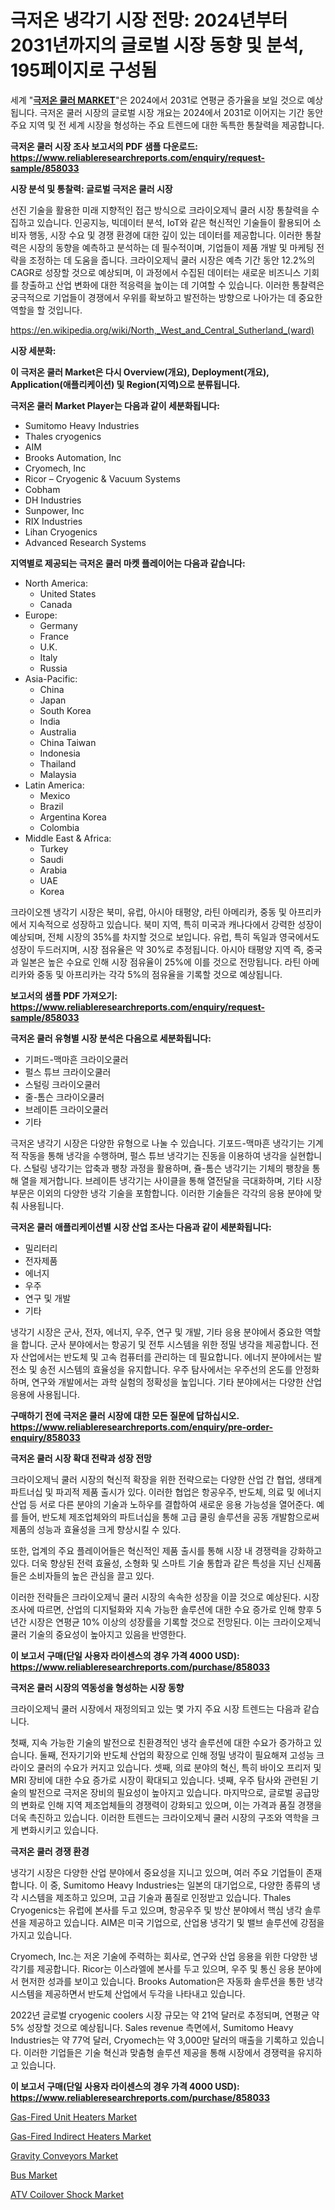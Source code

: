 <p><h1>극저온 냉각기 시장 전망: 2024년부터 2031년까지의 글로벌 시장 동향 및 분석, 195페이지로 구성됨</h1></p><p>세계 "<strong><a href="https://www.reliableresearchreports.com/cryogenic-coolers-r858033?utm_campaign=105&utm_medium=8&utm_source=Github&utm_content=ia&utm_term=02112024&utm_id=cryogenic-coolers">극저온 쿨러 MARKET</a></strong>"은 2024에서 2031로 연평균 증가율을 보일 것으로 예상됩니다. 극저온 쿨러 시장의 글로벌 시장 개요는 2024에서 2031로 이어지는 기간 동안 주요 지역 및 전 세계 시장을 형성하는 주요 트렌드에 대한 독특한 통찰력을 제공합니다.</p>
<p><strong>극저온 쿨러 시장 조사 보고서의 PDF 샘플 다운로드: <a href="https://www.reliableresearchreports.com/enquiry/request-sample/858033?utm_campaign=105&utm_medium=8&utm_source=Github&utm_content=ia&utm_term=02112024&utm_id=cryogenic-coolers">https://www.reliableresearchreports.com/enquiry/request-sample/858033</a></strong></p>
<p><strong>시장 분석 및 통찰력: 글로벌 극저온 쿨러 시장</strong></p>
<p><p>선진 기술을 활용한 미래 지향적인 접근 방식으로 크라이오제닉 쿨러 시장 통찰력을 수집하고 있습니다. 인공지능, 빅데이터 분석, IoT와 같은 혁신적인 기술들이 활용되어 소비자 행동, 시장 수요 및 경쟁 환경에 대한 깊이 있는 데이터를 제공합니다. 이러한 통찰력은 시장의 동향을 예측하고 분석하는 데 필수적이며, 기업들이 제품 개발 및 마케팅 전략을 조정하는 데 도움을 줍니다. 크라이오제닉 쿨러 시장은 예측 기간 동안 12.2%의 CAGR로 성장할 것으로 예상되며, 이 과정에서 수집된 데이터는 새로운 비즈니스 기회를 창출하고 산업 변화에 대한 적응력을 높이는 데 기여할 수 있습니다. 이러한 통찰력은 궁극적으로 기업들이 경쟁에서 우위를 확보하고 발전하는 방향으로 나아가는 데 중요한 역할을 할 것입니다.</p></p>
<p><a href="%7CAUTHORITHY_DOMAIN_URL%7C?utm_campaign=105&utm_medium=8&utm_source=Github&utm_content=ia&utm_term=02112024&utm_id=cryogenic-coolers">https://en.wikipedia.org/wiki/North,_West_and_Central_Sutherland_(ward)</a></p>
<p><strong>시장 세분화:</strong></p>
<p><strong>이 극저온 쿨러 Market은 다시 Overview(개요), Deployment(개요), Application(애플리케이션) 및 Region(지역)으로 분류됩니다.</strong></p>
<p><strong>극저온 쿨러 Market Player는 다음과 같이 세분화됩니다:</strong></p>
<p><ul><li>Sumitomo Heavy Industries</li><li>Thales cryogenics</li><li>AIM</li><li>Brooks Automation, Inc</li><li>Cryomech, Inc</li><li>Ricor – Cryogenic & Vacuum Systems</li><li>Cobham</li><li>DH Industries</li><li>Sunpower, Inc</li><li>RIX Industries</li><li>Lihan Cryogenics</li><li>Advanced Research Systems</li></ul></p>
<p><strong>지역별로 제공되는 극저온 쿨러 마켓 플레이어는 다음과 같습니다:</strong></p>
<p><ul>
    <li>
        North America:
        <ul>
            <li>United States</li>
            <li>Canada</li>
        </ul>
    </li>
    <li>
        Europe:
        <ul>
            <li>Germany</li>
            <li>France</li>
            <li>U.K.</li>
            <li>Italy</li>
            <li>Russia</li>
        </ul>
    </li>
    <li>
        Asia-Pacific:
        <ul>
            <li>China</li>
            <li>Japan</li>
            <li>South Korea</li>
            <li>India</li>
            <li>Australia</li>
            <li>China Taiwan</li>
            <li>Indonesia</li>
            <li>Thailand</li>
            <li>Malaysia</li>
        </ul>
    </li>
    <li>
        Latin America:
        <ul>
            <li>Mexico</li>
            <li>Brazil</li>
            <li>Argentina Korea</li>
            <li>Colombia</li>
        </ul>
    </li>
    <li>
        Middle East & Africa:
        <ul>
            <li>Turkey</li>
            <li>Saudi</li>
            <li>Arabia</li>
            <li>UAE</li>
            <li>Korea</li>
        </ul>
    </li>
    </ul></p>
<p><p>크라이오젠 냉각기 시장은 북미, 유럽, 아시아 태평양, 라틴 아메리카, 중동 및 아프리카에서 지속적으로 성장하고 있습니다. 북미 지역, 특히 미국과 캐나다에서 강력한 성장이 예상되며, 전체 시장의 35%를 차지할 것으로 보입니다. 유럽, 특히 독일과 영국에서도 성장이 두드러지며, 시장 점유율은 약 30%로 추정됩니다. 아시아 태평양 지역 즉, 중국과 일본은 높은 수요로 인해 시장 점유율이 25%에 이를 것으로 전망됩니다. 라틴 아메리카와 중동 및 아프리카는 각각 5%의 점유율을 기록할 것으로 예상됩니다.</p></p>
<p><strong>보고서의 샘플 PDF 가져오기: <a href="https://www.reliableresearchreports.com/enquiry/request-sample/858033?utm_campaign=105&utm_medium=8&utm_source=Github&utm_content=ia&utm_term=02112024&utm_id=cryogenic-coolers">https://www.reliableresearchreports.com/enquiry/request-sample/858033</a></strong></p>
<p><strong>극저온 쿨러 유형별 시장 분석은 다음으로 세분화됩니다:</strong></p>
<p><ul><li>기퍼드-맥마흔 크라이오쿨러</li><li>펄스 튜브 크라이오쿨러</li><li>스털링 크라이오쿨러</li><li>줄-톰슨 크라이오쿨러</li><li>브레이튼 크라이오쿨러</li><li>기타</li></ul></p>
<p><p>극저온 냉각기 시장은 다양한 유형으로 나눌 수 있습니다. 기포드-맥마흔 냉각기는 기계적 작동을 통해 냉각을 수행하며, 펄스 튜브 냉각기는 진동을 이용하여 냉각을 실현합니다. 스털링 냉각기는 압축과 팽창 과정을 활용하며, 쥴-톰슨 냉각기는 기체의 팽창을 통해 열을 제거합니다. 브레이튼 냉각기는 사이클을 통해 열전달을 극대화하며, 기타 시장 부문은 이외의 다양한 냉각 기술을 포함합니다. 이러한 기술들은 각각의 응용 분야에 맞춰 사용됩니다.</p></p>
<p><strong>극저온 쿨러 애플리케이션별 시장 산업 조사는 다음과 같이 세분화됩니다:</strong></p>
<p><ul><li>밀리터리</li><li>전자제품</li><li>에너지</li><li>우주</li><li>연구 및 개발</li><li>기타</li></ul></p>
<p><p>냉각기 시장은 군사, 전자, 에너지, 우주, 연구 및 개발, 기타 응용 분야에서 중요한 역할을 합니다. 군사 분야에서는 항공기 및 전투 시스템을 위한 정밀 냉각을 제공합니다. 전자 산업에서는 반도체 및 고속 컴퓨터를 관리하는 데 필요합니다. 에너지 분야에서는 발전소 및 송전 시스템의 효율성을 유지합니다. 우주 탐사에서는 우주선의 온도를 안정화하며, 연구와 개발에서는 과학 실험의 정확성을 높입니다. 기타 분야에서는 다양한 산업 응용에 사용됩니다.</p></p>
<p><strong>구매하기 전에 극저온 쿨러 시장에 대한 모든 질문에 답하십시오. <a href="https://www.reliableresearchreports.com/enquiry/pre-order-enquiry/858033?utm_campaign=105&utm_medium=8&utm_source=Github&utm_content=ia&utm_term=02112024&utm_id=cryogenic-coolers">https://www.reliableresearchreports.com/enquiry/pre-order-enquiry/858033</a></strong></p>
<p><strong>극저온 쿨러 시장 확대 전략과 성장 전망</strong></p>
<p><p>크라이오제닉 쿨러 시장의 혁신적 확장을 위한 전략으로는 다양한 산업 간 협업, 생태계 파트너십 및 파괴적 제품 출시가 있다. 이러한 협업은 항공우주, 반도체, 의료 및 에너지 산업 등 서로 다른 분야의 기술과 노하우를 결합하여 새로운 응용 가능성을 열어준다. 예를 들어, 반도체 제조업체와의 파트너십을 통해 고급 쿨링 솔루션을 공동 개발함으로써 제품의 성능과 효율성을 크게 향상시킬 수 있다.</p><p>또한, 업계의 주요 플레이어들은 혁신적인 제품 출시를 통해 시장 내 경쟁력을 강화하고 있다. 더욱 향상된 전력 효율성, 소형화 및 스마트 기술 통합과 같은 특성을 지닌 신제품들은 소비자들의 높은 관심을 끌고 있다.</p><p>이러한 전략들은 크라이오제닉 쿨러 시장의 속속한 성장을 이끌 것으로 예상된다. 시장조사에 따르면, 산업의 디지털화와 지속 가능한 솔루션에 대한 수요 증가로 인해 향후 5년간 시장은 연평균 10% 이상의 성장률을 기록할 것으로 전망된다. 이는 크라이오제닉 쿨러 기술의 중요성이 높아지고 있음을 반영한다.</p></p>
<p><strong>이 보고서 구매(단일 사용자 라이센스의 경우 가격 4000 USD): <a href="https://www.reliableresearchreports.com/purchase/858033?utm_campaign=105&utm_medium=8&utm_source=Github&utm_content=ia&utm_term=02112024&utm_id=cryogenic-coolers">https://www.reliableresearchreports.com/purchase/858033</a></strong></p>
<p><strong>극저온 쿨러 시장의 역동성을 형성하는 시장 동향</strong></p>
<p><p>크라이오제닉 쿨러 시장에서 재정의되고 있는 몇 가지 주요 시장 트렌드는 다음과 같습니다. </p><p>첫째, 지속 가능한 기술의 발전으로 친환경적인 냉각 솔루션에 대한 수요가 증가하고 있습니다. 둘째, 전자기기와 반도체 산업의 확장으로 인해 정밀 냉각이 필요해져 고성능 크라이오 쿨러의 수요가 커지고 있습니다. 셋째, 의료 분야의 혁신, 특히 바이오 프리저 및 MRI 장비에 대한 수요 증가로 시장이 확대되고 있습니다. 넷째, 우주 탐사와 관련된 기술의 발전으로 극저온 장비의 필요성이 높아지고 있습니다. 마지막으로, 글로벌 공급망의 변화로 인해 지역 제조업체들의 경쟁력이 강화되고 있으며, 이는 가격과 품질 경쟁을 더욱 촉진하고 있습니다. 이러한 트렌드는 크라이오제닉 쿨러 시장의 구조와 역학을 크게 변화시키고 있습니다.</p></p>
<p><strong>극저온 쿨러 경쟁 환경</strong></p>
<p><p>냉각기 시장은 다양한 산업 분야에서 중요성을 지니고 있으며, 여러 주요 기업들이 존재합니다. 이 중, Sumitomo Heavy Industries는 일본의 대기업으로, 다양한 종류의 냉각 시스템을 제조하고 있으며, 고급 기술과 품질로 인정받고 있습니다. Thales Cryogenics는 유럽에 본사를 두고 있으며, 항공우주 및 방산 분야에서 핵심 냉각 솔루션을 제공하고 있습니다. AIM은 미국 기업으로, 산업용 냉각기 및 밸브 솔루션에 강점을 가지고 있습니다.</p><p>Cryomech, Inc.는 저온 기술에 주력하는 회사로, 연구와 산업 응용을 위한 다양한 냉각기를 제공합니다. Ricor는 이스라엘에 본사를 두고 있으며, 우주 및 통신 응용 분야에서 현저한 성과를 보이고 있습니다. Brooks Automation은 자동화 솔루션을 통한 냉각 시스템을 제공하면서 반도체 산업에서 두각을 나타내고 있습니다.</p><p>2022년 글로벌 cryogenic coolers 시장 규모는 약 21억 달러로 추정되며, 연평균 약 5% 성장할 것으로 예상됩니다. Sales revenue 측면에서, Sumitomo Heavy Industries는 약 77억 달러, Cryomech는 약 3,000만 달러의 매출을 기록하고 있습니다. 이러한 기업들은 기술 혁신과 맞춤형 솔루션 제공을 통해 시장에서 경쟁력을 유지하고 있습니다.</p></p>
<p><strong>이 보고서 구매(단일 사용자 라이센스의 경우 가격 4000 USD): <a href="https://www.reliableresearchreports.com/purchase/858033?utm_campaign=105&utm_medium=8&utm_source=Github&utm_content=ia&utm_term=02112024&utm_id=cryogenic-coolers">https://www.reliableresearchreports.com/purchase/858033</a></strong></p>
<p><p><a href="https://issuu.com/reportprime-2/docs/gas-fired-unit-heaters-market-size-_db0a12749a0b1f?utm_campaign=105&utm_medium=8&utm_source=Github&utm_content=ia&utm_term=02112024&utm_id=cryogenic-coolers">Gas-Fired Unit Heaters Market</a></p><p><a href="https://issuu.com/reportprime-2/docs/gas-fired-indirect-heaters-market-s_ab0b9b82a86d16?utm_campaign=105&utm_medium=8&utm_source=Github&utm_content=ia&utm_term=02112024&utm_id=cryogenic-coolers">Gas-Fired Indirect Heaters Market</a></p><p><a href="https://www.linkedin.com/pulse/mapping-gravity-conveyors-market-trends-challenges-breakthroughs-mxbdc?utm_campaign=105&utm_medium=8&utm_source=Github&utm_content=ia&utm_term=02112024&utm_id=cryogenic-coolers">Gravity Conveyors Market</a></p><p><a href="https://github.com/delorasywf/Market-Research-Report-List-1/blob/main/bus-market.md?utm_campaign=105&utm_medium=8&utm_source=Github&utm_content=ia&utm_term=02112024&utm_id=cryogenic-coolers">Bus Market</a></p><p><a href="https://www.linkedin.com/pulse/atv-coilover-shock-market-size-share-competitive-landscape-rec1c?utm_campaign=105&utm_medium=8&utm_source=Github&utm_content=ia&utm_term=02112024&utm_id=cryogenic-coolers">ATV Coilover Shock Market</a></p></p>